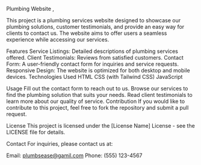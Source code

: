 Plumbing Website ,

This project is a plumbing services website designed to showcase our plumbing solutions, customer testimonials, and provide an easy way for clients to contact us. The website aims to offer users a seamless experience while accessing our services.

Features
Service Listings: Detailed descriptions of plumbing services offered.
Client Testimonials: Reviews from satisfied customers.
Contact Form: A user-friendly contact form for inquiries and service requests.
Responsive Design: The website is optimized for both desktop and mobile devices.
Technologies Used
HTML
CSS (with Tailwind CSS)
JavaScript

Usage
Fill out the contact form to reach out to us.
Browse our services to find the plumbing solution that suits your needs.
Read client testimonials to learn more about our quality of service.
Contribution
If you would like to contribute to this project, feel free to fork the repository and submit a pull request.

License
This project is licensed under the [License Name] License - see the LICENSE file for details.

Contact
For inquiries, please contact us at:

Email: plumbsease@gamil.com
Phone: (555) 123-4567
